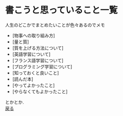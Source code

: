 # 書こうと思っていること一覧

人生のどこかでまとめたいことが色々あるのでメモ  

- [物事への取り組み方]
- [量と質]
- [質を上げる方法について]
- [英語学習について]
- [フランス語学習について]
- [プログラミング学習について]
- [知っておくと良いこと]
- [読んだ本]
- [やってよかったこと]
- [やらなくてもよかったこと]

とかとか.  
[戻る](./introduction.md)
